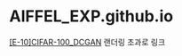 # AIFFEL_EXP.github.io

[[E-10]CIFAR-100_DCGAN](https://nbviewer.org/github/zzocojoa/AIFFEL_EXP.github.io/blob/main/Exploration/%5BE-10%5DCIFAR-100_DCGAN.ipynb) 랜더링 초과로 링크
